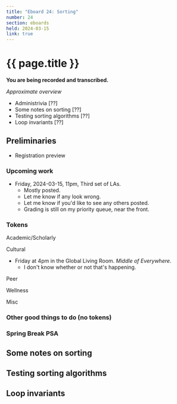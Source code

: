 ```yaml
---
title: "Eboard 24: Sorting"
number: 24
section: eboards
held: 2024-03-15
link: true
---
```

# {{ page.title }}

**You are being recorded and transcribed.**

_Approximate overview_

* Administrivia [??]
* Some notes on sorting [??]
* Testing sorting algorithms [??]
* Loop invariants [??]

Preliminaries
-------------

* Registration preview

### Upcoming work

* Friday, 2024-03-15, 11pm, Third set of LAs.
    * Mostly posted. 
    * Let me know if any look wrong.
    * Let me know if you'd like to see any others posted.
    * Grading is still on my priority queue, near the front.

### Tokens

Academic/Scholarly

Cultural

* Friday at 4pm in the Global Living Room.
  _Middle of Everywhere_.
    * I don't know whether or not that's happening.

Peer

Wellness

Misc

### Other good things to do (no tokens)

### Spring Break PSA

Some notes on sorting
---------------------

Testing sorting algorithms
--------------------------

Loop invariants
---------------
